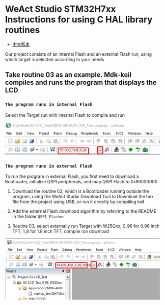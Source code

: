 # WeAct Studio STM32H7xx Instructions for using C HAL library routines

* [中文版本](./README-zh.md)

Our project consists of an internal Flash and an external Flash run, using which target is selected according to your needs

## Take routine 03 as an example. Mdk-keil compiles and runs the program that displays the LCD

### `The program runs in internal Flash`

Select the Target run with internal Flash to compile and run

![keilInternal1](./Images/keilInternal1.png)

### `The program runs in external Flash`

To run the program in external Flash, you first need to download a Bootloader, initialize QSPI peripherals, and map QSPI Flash to 0x90000000

1. Download the routine 02, which is a Bootloader running outside the program, using the WeAct Studio Download Tool to Download the hex file from the project using USB, or run it directly by compiling keil

2. Add the external Flash download algorithm by referring to the README in the folder `QSPI_Flasher`

3. Routine 03, select externally run Target with W25Qxx, 0_96 for 0.96 inch TFT, 1_8 for 1.8 inch TFT, compile run download

![keilInternal2](./Images/keilinternal2.png)
